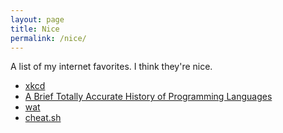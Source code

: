 ```yaml
---
layout: page
title: Nice
permalink: /nice/
---
```


A list of my internet favorites. I think they're nice.

- [xkcd](/xkcd/)
- [A Brief Totally Accurate History of Programming Languages](https://medium.com/commitlog/a-brief-totally-accurate-history-of-programming-languages-d2e2b09553f8)
- [wat](https://www.destroyallsoftware.com/talks/wat)
- [cheat.sh](https://github.com/chubin/cheat.sh)

